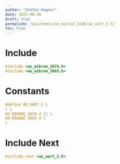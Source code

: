```yaml
---
author: "Stefan Wagner"
date: 2022-08-30
draft: true
permalink: /api/demos/ao_mikroe_2340/ao_uart_2.h/
toc: true
---
```


# Include

```c
#include <ao_mikroe_2674.h>
#include <ao_mikroe_3063.h>
```

# Constants

```c
#define AO_UART_2 \
( \
AO_MIKROE_2674_4 || \
AO_MIKROE_3063_4 \
)
```

# Include Next

```c
#include_next <ao_uart_2.h>
```

